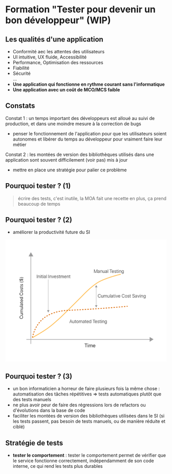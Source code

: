 # Formation "Tester pour devenir un bon développeur" (WIP)

## Les qualités d'une application

- Conformité aec les attentes des utilisateurs
- UI intuitive, UX fluide, Accessibilité
- Performance, Optimisation des ressources
- Fiabilité
- Sécurité   
  ...
- **Une application qui fonctionne en rythme courant sans l'informatique**
- **Une application avec un coût de MCO/MCS faible**

## Constats

Constat 1 : un temps important des développeurs est alloué au suivi de production, et dans une moindre mesure à la correction de bugs

- penser le fonctionnement de l'application pour que les utilisateurs soient autonomes et libérer du temps au développeur pour vraiment faire leur métier

Constat 2 : les montées de version des bibliothèques utilisés dans une application sont souvent difficilement (voir pas) mis à jour

- mettre en place une stratégie pour palier ce problème

## Pourquoi tester ? (1)

> écrire des tests, c'est inutile, la MOA fait une recette
> en plus, ça prend beaucoup de temps

## Pourquoi tester ? (2)

- améliorer la productivité future du SI

![image coût de la maintenance](./cout_maintenance.png)

## Pourquoi tester ? (3)

- un bon informaticien a horreur de faire plusieurs fois la même chose : automatisation des tâches répétitives => tests automatiques plutôt que des tests manuels
- ne plus avoir peur de faire des régressions lors de refactors ou d'évolutions dans la base de code
- faciliter les montées de version des bibliothèques utilisées dans le SI (si les tests passent, pas besoin de tests manuels, ou de manière réduite et ciblé)

## Stratégie de tests

- **tester le comportement**  : tester le comportement permet de vérifier que le service fonctionne correctement, indépendamment de son code interne, ce qui rend les tests plus durables
